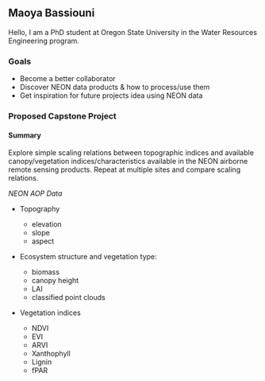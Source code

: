 ## Maoya Bassiouni

Hello, I am a PhD student at Oregon State University in the Water Resources Engineering program. 

### Goals
* Become a better collaborator
* Discover NEON data products & how to process/use them
* Get inspiration for future projects idea using NEON data


### Proposed Capstone Project

#### Summary
Explore simple scaling relations between topographic indices and available canopy/vegetation indices/characteristics available in the NEON airborne remote sensing products. Repeat at multiple sites and compare scaling relations.


*NEON AOP Data*

* Topography
	+ elevation
	+ slope
	+ aspect

* Ecosystem structure and vegetation type: 
	+ biomass
	+ canopy height
	+ LAI
	+ classified point clouds

* Vegetation indices
	+ NDVI
	+ EVI
	+ ARVI
	+ Xanthophyll
	+ Lignin
	+ fPAR
